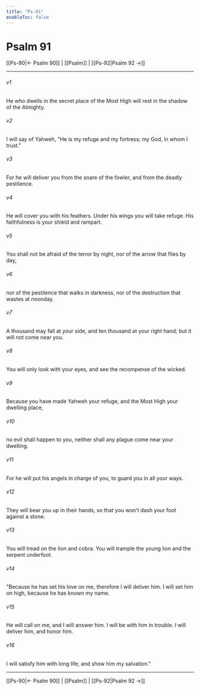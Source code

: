 ```yaml
---
title: "Ps-91"
enableToc: false
---
```

# Psalm 91

[[Ps-90|← Psalm 90]] | [[Psalm]] | [[Ps-92|Psalm 92 →]]
***



###### v1 
He who dwells in the secret place of the Most High will rest in the shadow of the Almighty. 

###### v2 
I will say of Yahweh, "He is my refuge and my fortress; my God, in whom I trust." 

###### v3 
For he will deliver you from the snare of the fowler, and from the deadly pestilence. 

###### v4 
He will cover you with his feathers. Under his wings you will take refuge. His faithfulness is your shield and rampart. 

###### v5 
You shall not be afraid of the terror by night, nor of the arrow that flies by day, 

###### v6 
nor of the pestilence that walks in darkness, nor of the destruction that wastes at noonday. 

###### v7 
A thousand may fall at your side, and ten thousand at your right hand; but it will not come near you. 

###### v8 
You will only look with your eyes, and see the recompense of the wicked. 

###### v9 
Because you have made Yahweh your refuge, and the Most High your dwelling place, 

###### v10 
no evil shall happen to you, neither shall any plague come near your dwelling. 

###### v11 
For he will put his angels in charge of you, to guard you in all your ways. 

###### v12 
They will bear you up in their hands, so that you won't dash your foot against a stone. 

###### v13 
You will tread on the lion and cobra. You will trample the young lion and the serpent underfoot. 

###### v14 
"Because he has set his love on me, therefore I will deliver him. I will set him on high, because he has known my name. 

###### v15 
He will call on me, and I will answer him. I will be with him in trouble. I will deliver him, and honor him. 

###### v16 
I will satisfy him with long life, and show him my salvation."

***
[[Ps-90|← Psalm 90]] | [[Psalm]] | [[Ps-92|Psalm 92 →]]
